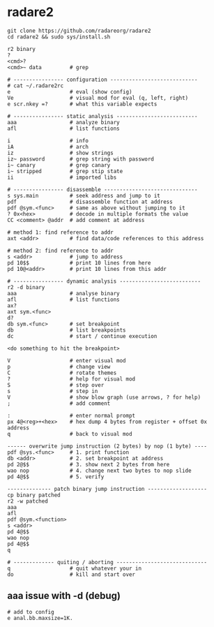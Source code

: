 # radare2

    git clone https://github.com/radareorg/radare2 
    cd radare2 && sudo sys/install.sh

    r2 binary
    ?
    <cmd>?
    <cmd>~ data         # grep

    # ---------------- configuration ----------------------------
    # cat ~/.radare2rc
    e                   # eval (show config)
    Ve                  # visual mod for eval (q, left, right)
    e scr.nkey =?       # what this variable expects

    # ---------------- static analysis --------------------------
    aaa                 # analyze binary
    afl                 # list functions

    i                   # info
    iA                  # arch
    iz                  # show strings
    iz~ password        # grep string with password
    i~ canary           # grep canary
    i~ stripped         # grep stip state
    ii                  # imported libs

    # ---------------- disassemble ------------------------------
    s sys.main          # seek address and jump to it
    pdf                 # disassemble function at address
    pdf @sym.<func>     # same as above without jumping to it
    ? 0x<hex>           # decode in multiple formats the value
    CC <comment> @addr  # add comment at address

    # method 1: find reference to addr
    axt <addr>          # find data/code references to this address

    # method 2: find reference to addr
    s <addr>            # jump to address
    pd 10$$             # print 10 lines from here
    pd 10@<addr>        # print 10 lines from this addr

    # ---------------- dynamic analysis --------------------------
    r2 -d binary
    aaa                 # analyse binary
    afl                 # list functions
    ax?
    axt sym.<func>
    d?
    db sym.<func>       # set breakpoint
    db                  # list breakpoints
    dc                  # start / continue execution

    <do something to hit the breakpoint>

    V                   # enter visual mod
    p                   # change view
    C                   # rotate themes
    ?                   # help for visual mod
    S                   # step over
    s                   # step in
    V                   # show blow graph (use arrows, ? for help)
    ;                   # add comment
    
    :                   # enter normal prompt
    px 4@<reg>+<hex>    # hex dump 4 bytes from register + offset 0x address
    q                   # back to visual mod

    ------ overwrite jump instruction (2 bytes) by nop (1 byte) ----
    pdf @sys.<func>     # 1. print function
    db <addr>           # 2. set breakpoint at address
    pd 2@$$             # 3. show next 2 bytes from here
    wao nop             # 4. change next two bytes to nop slide
    pd 4@$$             # 5. verify

    -------------- patch binary jump instruction -------------------
    cp binary patched
    r2 -w patched
    aaa
    afl
    pdf @sym.<function>
    s <addr>
    pd 4@$$
    wao nop
    pd 4@$$
    q
    
    # ------------- quiting / aborting -----------------------------
    q                   # quit whatever your in
    do                  # kill and start over

## aaa issue with -d (debug)

    # add to config
    e anal.bb.maxsize=1K.
